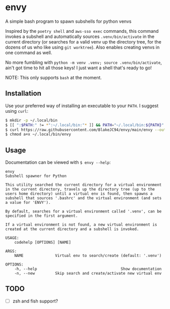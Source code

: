 # envy
A simple bash program to spawn subshells for python venvs

Inspired by the `poetry shell` and `aws-sso exec` commands, this command invokes a subshell and automatically sources `.venv/bin/activate` in the current directory (or searches for a valid venv up the directory tree, for the dozens of us who like using `git worktree`). Also enables creating venvs in one command as well.

No more fumbling with `python -m venv .venv; source .venv/bin/activate`, ain't got time to hit all those keys! I just want a shell that's ready to go!

NOTE: This only supports `bash` at the moment.

## Installation
Use your preferred way of installing an executable to your `PATH`. I suggest using `curl`:
```bash
$ mkdir -p ~/.local/bin
$ [[ ":$PATH:" != *":~/.local/bin:"* ]] && PATH="~/.local/bin:${PATH}"
$ curl https://raw.githubusercontent.com/BlakeJC94/envy/main/envy --output ~/.local/bin/envy
$ chmod a+x ~/.local/bin/envy
```

## Usage
Documentation can be viewed with `$ envy --help`:
```
envy
Subshell spawner for Python

This utility searched the current directory for a virtual environment
in the current directory, travels up the directory tree (up to the
users home directory) until a virtual env is found, then spawns a
subshell that sources '.bashrc' and the virtual environment (and sets
a value for 'ENVY').

By default, searches for a virtual environment called '.venv', can be
specified in the first argument.

If a virtual environment is not found, a new virtual environment is
created at the current directory and a subshell is invoked.

USAGE:
    codehelp [OPTIONS] [NAME]

ARGS:
    NAME              Virtual env to search/create (default: '.venv')

OPTIONS:
    -h, --help                                     Show documentation
    -n, --new         Skip search and create/activate new virtual env
```

## TODO
* [ ] zsh and fish support?
